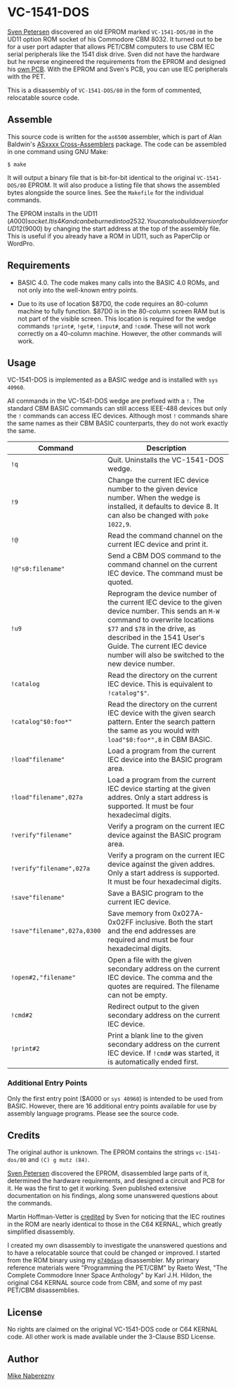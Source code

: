 # VC-1541-DOS

[Sven Petersen](https://github.com/svenpetersen1965/PET_CBM_1541_Adapter) discovered an old EPROM marked `VC-1541-DOS/80` in the UD11 option ROM socket of his Commodore CBM 8032.  It turned out to be for a user port adapter that allows PET/CBM computers to use CBM IEC serial peripherals like the 1541 disk drive.  Sven did not have the hardware but he reverse engineered the requirements from the EPROM and designed his [own PCB](https://github.com/svenpetersen1965/PET_CBM_1541_Adapter).  With the EPROM and Sven's PCB, you can use IEC peripherals with the PET.

This is a disassembly of `VC-1541-DOS/80` in the form of commented, relocatable source code.

## Assemble

This source code is written for the `as6500` assembler, which is part of Alan Baldwin's [ASxxxx Cross-Assemblers](https://shop-pdp.net/ashtml/asxxxx.php) package.  The code can be assembled in one command using GNU Make:

```text
$ make
```

It will output a binary file that is bit-for-bit identical to the original `VC-1541-DOS/80` EPROM.  It will also produce a listing file that shows the assembled bytes alongside the source lines.  See the `Makefile` for the individual commands.  

The EPROM installs in the UD11 ($A000) socket.  It is 4K and can be burned into a 2532.  You can also build a version for UD12 ($9000) by changing the start address at the top of the assembly file.  This is useful if you already have a ROM in UD11, such as PaperClip or WordPro.

## Requirements

- BASIC 4.0.  The code makes many calls into the BASIC 4.0 ROMs, and not only into the well-known entry points.

- Due to its use of location $87D0, the code requires an 80-column machine to fully function.  $87D0 is in the 80-column screen RAM but is not part of the visible screen.  This location is required for the wedge commands `!print#`, `!get#`, `!input#`, and `!cmd#`.  These will not work correctly on a 40-column machine.  However, the other commands will work.

## Usage

VC-1541-DOS is implemented as a BASIC wedge and is installed with ``sys 40960``.  

All commands in the VC-1541-DOS wedge are prefixed with a `!`.  The standard CBM BASIC commands can still access IEEE-488 devices but only the `!` commands can access IEC devices.  Although most `!` commands share the same names as their CBM BASIC counterparts, they do not work exactly the same.  

| Command | Description |
| - | - |
| `!q` | Quit.  Uninstalls the VC-1541-DOS wedge. |
| `!9` | Change the current IEC device number to the given device number.  When the wedge is installed, it defaults to device 8.  It can also be changed with `poke 1022,9`. |
| `!@` | Read the command channel on the current IEC device and print it. |
| `!@"s0:filename"` | Send a CBM DOS command to the command channel on the current IEC device.  The command must be quoted. |
| `!u9` | Reprogram the device number of the current IEC device to the given device number.  This sends an `M-W` command to overwrite locations `$77` and `$78` in the drive, as described in the 1541 User's Guide. The current IEC device number will also be switched to the new device number. |
| `!catalog` | Read the directory on the current IEC device.  This is equivalent to `!catalog"$"`. |
| `!catalog"$0:foo*"` | Read the directory on the current IEC device with the given search pattern.  Enter the search pattern the same as you would with `load"$0:foo*",8` in CBM BASIC. |
| `!load"filename"` | Load a program from the current IEC device into the BASIC program area. |
|  `!load"filename",027a` | Load a program from the current IEC device starting at the given addres.  Only a start address is supported.  It must be four hexadecimal digits. | |
| `!verify"filename"` | Verify a program on the current IEC device against the BASIC program area. |
| `!verify"filename",027a` | Verify a program on the current IEC device against the given addres.  Only a start address is supported.  It must be four hexadecimal digits. |
| `!save"filename"` | Save a BASIC program to the current IEC device. |
| `!save"filename",027a,0300` |  Save memory from 0x027A-0x02FF inclusive.  Both the start and the end addresses are required and must be four hexadecimal digits. |
| `!open#2,"filename"` | Open a file with the given secondary address on the current IEC device.  The comma and the quotes are required.  The filename can not be empty. |
| `!cmd#2` | Redirect output to the given secondary address on the current IEC device. |
| `!print#2` | Print a blank line to the given secondary address on the current IEC device.  If `!cmd#` was started, it is automatically ended first. |

### Additional Entry Points

Only the first entry point ($A000 or `sys 40960`) is intended to be used from BASIC.  However, there are 16 additional entry points available for use by assembly language programs.  Please see the source code.

## Credits

The original author is unknown.  The EPROM contains the strings `vc-1541-dos/80` and `(C) g mutz (84)`.

[Sven Petersen](https://github.com/svenpetersen1965/PET_CBM_1541_Adapter) discovered the EPROM, disassembled large parts of it, determined the hardware requirements, and designed a circuit and PCB for it.  He was the first to get it working.  Sven published extensive documentation on his findings, along some unanswered questions about the commands.

Martin Hoffman-Vetter is [credited](https://www.forum64.de/index.php?thread/106364-1541er-interface-f%C3%BCr-cbm8032-mystery-eprom/&postID=1742166#post1742166) by Sven for noticing that the IEC routines in the ROM are nearly identical to those in the C64 KERNAL, which greatly simplified disassembly.

I created my own disassembly to investigate the unanswered questions and to have a relocatable source that could be changed or improved.  I started from the ROM binary using my [`m740dasm`](https://github.com/mnaberez/m740dasm) disassembler.  My primary reference materials were "Programming the PET/CBM" by Raeto West, "The Complete Commodore Inner Space Anthology" by Karl J.H. Hildon, the original C64 KERNAL source code from CBM, and some of my past PET/CBM disassemblies.

## License

No rights are claimed on the original VC-1541-DOS code or C64 KERNAL code.  All other work is made available under the 3-Clause BSD License.

## Author

[Mike Naberezny](https://github.com/mnaberez)
